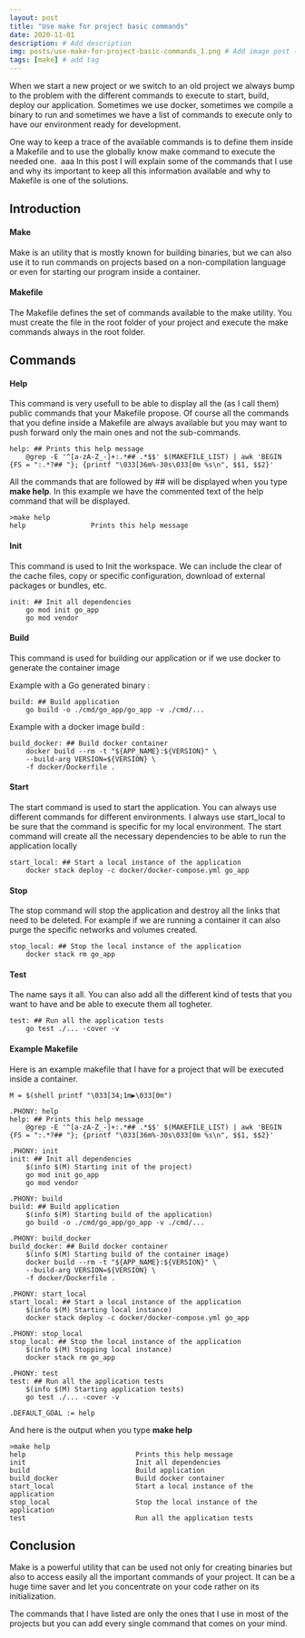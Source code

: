 ```yaml
---
layout: post
title: "Use make for project basic commands"
date: 2020-11-01
description: # Add description
img: posts/use-make-for-project-basic-commands_1.png # Add image post (optional)
tags: [make] # add tag
---
```


When we start a new project or we switch to an old project we always bump to the problem with the different commands to execute to start, build, deploy our application. Sometimes we use docker, sometimes we compile a binary to run and sometimes we have a list of commands to execute only to have our environment ready for development. 

One way to keep a trace of the available commands is to define them inside a Makefile and to use the globally know make command to execute the needed one. 
aaa
In this post I will explain some of the commands that I use and why its important to keep all this information available and why to Makefile is one of the solutions.

Introduction
------------

#### Make

Make is an utility that is mostly known for building binaries, but we can also use it to run commands on projects based on a non-compilation language or even for starting our program inside a container.

#### Makefile

The Makefile defines the set of commands available to the make utility. You must create the file in the root folder of your project and execute the make commands always in the root folder.

Commands
--------

#### Help

This command is very usefull to be able to display all the (as I call them) public commands that your Makefile propose. Of course all the commands that you define inside a Makefile are always available but you may want to push forward only the main ones and not the sub-commands.

    help: ## Prints this help message
    	@grep -E '^[a-zA-Z_-]+:.*## .*$$' $(MAKEFILE_LIST) | awk 'BEGIN {FS = ":.*?## "}; {printf "\033[36m%-30s\033[0m %s\n", $$1, $$2}'

All the commands that are followed by ## will be displayed when you type **make help**. In this example we have the commented text of the help command that will be displayed.

    >make help
    help				Prints this help message

#### Init

This command is used to Init the workspace. We can include the clear of the cache files, copy or specific configuration, download of external packages or bundles, etc. 

    init: ## Init all dependencies
    	go mod init go_app
    	go mod vendor

#### Build

This command is used for building our application or if we use docker to generate the container image

Example with a Go generated binary : 

    build: ## Build application
    	go build -o ./cmd/go_app/go_app -v ./cmd/...

Example with a docker image build :

    build_docker: ## Build docker container
    	docker build --rm -t "${APP_NAME}:${VERSION}" \
    	--build-arg VERSION=${VERSION} \
    	-f docker/Dockerfile .

#### Start

The start command is used to start the application. You can always use different commands for different environments. I always use start\_local to be sure that the command is specific for my local environment. The start command will create all the necessary dependencies to be able to run the application locally

    start_local: ## Start a local instance of the application
    	docker stack deploy -c docker/docker-compose.yml go_app

#### Stop

The stop command will stop the application and destroy all the links that need to be deleted. For example if we are running a container it can also purge the specific networks and volumes created.

    stop_local: ## Stop the local instance of the application
    	docker stack rm go_app

#### Test

The name says it all. You can also add all the different kind of tests that you want to have and be able to execute them all togheter.

    test: ## Run all the application tests
    	go test ./... -cover -v

#### Example Makefile

Here is an example makefile that I have for a project that will be executed inside a container.

    M = $(shell printf "\033[34;1m▶\033[0m")
    
    .PHONY: help
    help: ## Prints this help message
    	@grep -E '^[a-zA-Z_-]+:.*## .*$$' $(MAKEFILE_LIST) | awk 'BEGIN {FS = ":.*?## "}; {printf "\033[36m%-30s\033[0m %s\n", $$1, $$2}'
    
    .PHONY: init
    init: ## Init all dependencies
    	$(info $(M) Starting init of the project)
    	go mod init go_app
    	go mod vendor
    
    .PHONY: build
    build: ## Build application
    	$(info $(M) Starting build of the application)
    	go build -o ./cmd/go_app/go_app -v ./cmd/...
    
    .PHONY: build_docker
    build_docker: ## Build docker container
    	$(info $(M) Starting build of the container image)
    	docker build --rm -t "${APP_NAME}:${VERSION}" \
    	--build-arg VERSION=${VERSION} \
    	-f docker/Dockerfile .
    
    .PHONY: start_local
    start_local: ## Start a local instance of the application
    	$(info $(M) Starting local instance)
    	docker stack deploy -c docker/docker-compose.yml go_app
    
    .PHONY: stop_local
    stop_local: ## Stop the local instance of the application
    	$(info $(M) Stopping local instance)
    	docker stack rm go_app
    
    .PHONY: test
    test: ## Run all the application tests
    	$(info $(M) Starting application tests)
    	go test ./... -cover -v
    
    .DEFAULT_GOAL := help

And here is the output when you type **make help**

    >make help
    help                           Prints this help message
    init                           Init all dependencies
    build                          Build application
    build_docker                   Build docker container
    start_local                    Start a local instance of the application
    stop_local                     Stop the local instance of the application
    test                           Run all the application tests

Conclusion
----------

Make is a powerful utility that can be used not only for creating binaries but also to access easily all the important commands of your project. It can be a huge time saver and let you concentrate on your code rather on its initialization.

The commands that I have listed are only the ones that I use in most of the projects but you can add every single command that comes on your mind.
